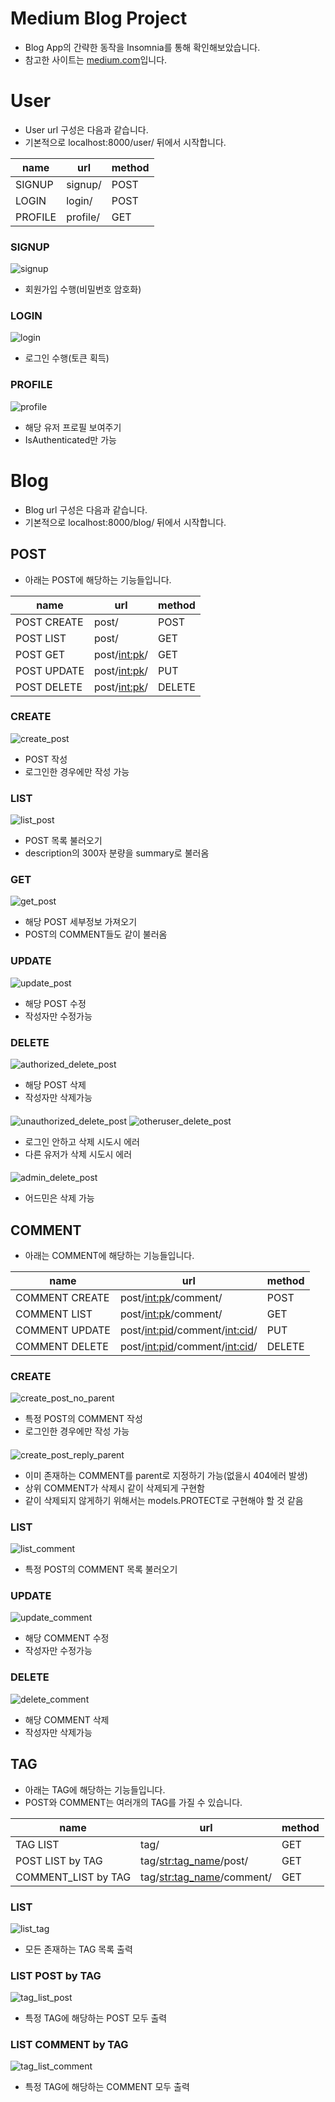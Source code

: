# Medium Blog Project
- Blog App의 간략한 동작을 Insomnia를 통해 확인해보았습니다.
- 참고한 사이트는 [medium.com](https://medium.com/)입니다.


# User
- User url 구성은 다음과 같습니다.
- 기본적으로 localhost:8000/user/ 뒤에서 시작합니다.

|name|url|method|
|-|-|-|
|SIGNUP|signup/|POST|
|LOGIN|login/|POST|
|PROFILE|profile/|GET|

### SIGNUP
![signup](./pictures/signup.PNG)
- 회원가입 수행(비밀번호 암호화)


### LOGIN
![login](./pictures/login.PNG)
- 로그인 수행(토큰 획득)


### PROFILE
![profile](./pictures/profile.PNG)
- 해당 유저 프로필 보여주기
- IsAuthenticated만 가능


# Blog
- Blog url 구성은 다음과 같습니다.
- 기본적으로 localhost:8000/blog/ 뒤에서 시작합니다.

## POST
- 아래는 POST에 해당하는 기능들입니다.

|name|url|method|
|-|-|-|
|POST CREATE|post/|POST|
|POST LIST|post/|GET|
|POST GET|post/<int:pk>/|GET|
|POST UPDATE|post/<int:pk>/|PUT|
|POST DELETE|post/<int:pk>/|DELETE|

### CREATE
![create_post](./pictures/create_post.PNG)
- POST 작성
- 로그인한 경우에만 작성 가능


### LIST
![list_post](./pictures/list_post.PNG)
- POST 목록 불러오기
- description의 300자 분량을 summary로 불러옴


### GET
![get_post](./pictures/get_post.PNG)
- 해당 POST 세부정보 가져오기
- POST의 COMMENT들도 같이 불러옴


### UPDATE
![update_post](./pictures/update_post.PNG)
- 해당 POST 수정
- 작성자만 수정가능


### DELETE
![authorized_delete_post](./pictures/authorized_delete_post.PNG)
- 해당 POST 삭제
- 작성자만 삭제가능
####
![unauthorized_delete_post](./pictures/authorized_delete_post.PNG)
![otheruser_delete_post](./pictures/otheruser_delete_post.PNG)
- 로그인 안하고 삭제 시도시 에러
- 다른 유저가 삭제 시도시 에러
####
![admin_delete_post](./pictures/admin_delete_post.PNG)
- 어드민은 삭제 가능


## COMMENT
- 아래는 COMMENT에 해당하는 기능들입니다.

|name|url|method|
|-|-|-|
|COMMENT CREATE|post/<int:pk>/comment/|POST|
|COMMENT LIST|post/<int:pk>/comment/|GET|
|COMMENT UPDATE|post/<int:pid>/comment/<int:cid>/|PUT|
|COMMENT DELETE|post/<int:pid>/comment/<int:cid>/|DELETE|

### CREATE
![create_post_no_parent](./pictures/create_comment_no_parent.PNG)
- 특정 POST의 COMMENT 작성
- 로그인한 경우에만 작성 가능
#### 
![create_post_reply_parent](./pictures/create_comment_reply_parent.PNG)
- 이미 존재하는 COMMENT를 parent로 지정하기 가능(없을시 404에러 발생)
- 상위 COMMENT가 삭제시 같이 삭제되게 구현함
- 같이 삭제되지 않게하기 위해서는 models.PROTECT로 구현해야 할 것 같음


### LIST
![list_comment](./pictures/list_comment.PNG)
- 특정 POST의 COMMENT 목록 불러오기


### UPDATE
![update_comment](./pictures/update_comment.PNG)
- 해당 COMMENT 수정
- 작성자만 수정가능


### DELETE
![delete_comment](./pictures/delete_comment.PNG)
- 해당 COMMENT 삭제
- 작성자만 삭제가능


## TAG
- 아래는 TAG에 해당하는 기능들입니다.
- POST와 COMMENT는 여러개의 TAG를 가질 수 있습니다.

|name|url|method|
|-|-|-|
|TAG LIST|tag/|GET|
|POST LIST by TAG|tag/<str:tag_name>/post/|GET|
|COMMENT_LIST by TAG|tag/<str:tag_name>/comment/|GET|

### LIST
![list_tag](./pictures/list_tag.PNG)
- 모든 존재하는 TAG 목록 출력


### LIST POST by TAG
![tag_list_post](./pictures/tag_list_post.PNG)
- 특정 TAG에 해당하는 POST 모두 출력


### LIST COMMENT by TAG
![tag_list_comment](./pictures/tag_list_comment.PNG)
- 특정 TAG에 해당하는 COMMENT 모두 출력

